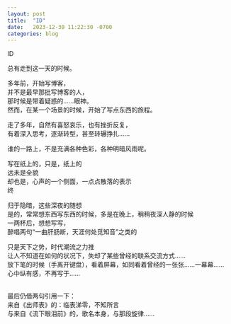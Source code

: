 ```yaml
---
layout: post
title:  "ID"
date:   2023-12-30 11:22:30 -0700
categories: blog
---
```

ID

总有走到这一天的时候。

多年前，开始写博客，<br>
并不是最早那批写博客的人，<br>
那时候是带着疑惑的……眼神。<br>
然而，在某一个场景的时候，开始了写点东西的旅程。

走了多年，自然有喜怒哀乐，也有挫折反复，<br>
有着深入思考，逐渐转型，甚至转辗挣扎……

谁的一路上，不是充满各种色彩，各种明暗风雨呢。

写在纸上的，只是，纸上的<br>
远未是全貌<br>
却也是，心声的一个侧面，一点点散落的表示<br>
终

归于隐暗，这些深夜的随想<br>
是的，常常想东西写东西的时候，多是在晚上，稍稍夜深人静的时候<br>
一两杯后，想想写写，<br>
醉唱两句“一曲肝肠断，天涯何处觅知音”之类的

只是天下之势，时代潮流之力推<br>
让人不知道在如何的状况下，失却了某些曾经的联系交流方式……<br>
放下笔的时候（手离开键盘），看着屏幕，如同看着曾经的一张张……一幕幕……<br>
心中纵有感，不再写于…… <br>
 <br>

最后仍借两句引用一下：<br>
来自《出师表》的：临表涕零，不知所言<br>
与来自《流下眼泪前》的，歌名本身，与那段旋律……<br>
 <br> <br>
